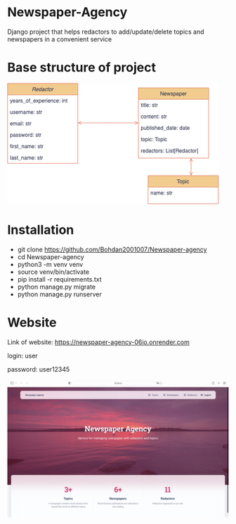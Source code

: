 # Newspaper-Agency
Django project that helps redactors to add/update/delete topics and newspapers in a convenient service
# Base structure of project 
![Base structure](https://github.com/Bohdan2001007/Newspaper-agency/blob/main/drawio.png)
# Installation
- git clone https://github.com/Bohdan2001007/Newspaper-agency
- cd Newspaper-agency
- python3 -m venv venv
- source venv/bin/activate
- pip install -r requirements.txt
- python manage.py migrate
- python manage.py runserver

# Website

Link of website: https://newspaper-agency-06io.onrender.com

login: user

password: user12345

![Landing page](https://github.com/Bohdan2001007/Newspaper-agency/blob/main/Landing%20page.png)
